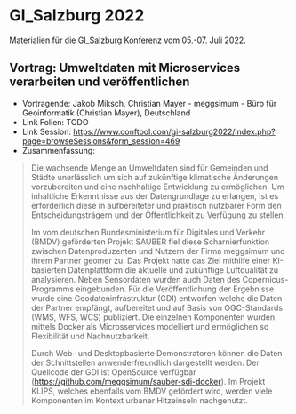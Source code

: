 # GI_Salzburg 2022

Materialien für die [GI_Salzburg Konferenz](https://gi-salzburg.org) vom 05.-07. Juli 2022.

## Vortrag: Umweltdaten mit Microservices verarbeiten und veröffentlichen

- Vortragende: Jakob Miksch, Christian Mayer - meggsimum - Büro für Geoinformatik (Christian Mayer), Deutschland
- Link Folien: TODO
- Link Session: https://www.conftool.com/gi-salzburg2022/index.php?page=browseSessions&form_session=469
- Zusammenfassung:

> Die wachsende Menge an Umweltdaten sind für Gemeinden und Städte unerlässlich um sich auf zukünftige klimatische Änderungen vorzubereiten und eine nachhaltige Entwicklung zu ermöglichen. Um inhaltliche Erkenntnisse aus der Datengrundlage zu erlangen, ist es erforderlich diese in aufbereiteter und praktisch nutzbarer Form den Entscheidungsträgern und der Öffentlichkeit zu Verfügung zu stellen.
>
> Im vom deutschen Bundesministerium für Digitales und Verkehr (BMDV) geförderten Projekt SAUBER fiel diese Scharnierfunktion zwischen Datenproduzenten und Nutzern der Firma meggsimum und ihrem Partner geomer zu. Das Projekt hatte das Ziel mithilfe einer KI-basierten Datenplattform die aktuelle und zukünftige Luftqualität zu analysieren. Neben Sensordaten wurden auch Daten des Copernicus-Programms eingebunden. Für die Veröffentlichung der Ergebnisse wurde eine Geodateninfrastruktur (GDI) entworfen welche die Daten der Partner empfängt, aufbereitet und auf Basis von OGC-Standards (WMS, WFS, WCS) publiziert. Die einzelnen Komponenten wurden mittels Docker als Microsservices modelliert und ermöglichen so Flexibilität und Nachnutzbarkeit.
>
> Durch Web- und Desktopbasierte Demonstratoren können die Daten der Schnittstellen anwenderfreundlich dargestellt werden. Der Quellcode der GDI ist OpenSource verfügbar (https://github.com/meggsimum/sauber-sdi-docker). Im Projekt KLIPS, welches ebenfalls vom BMDV gefördert wird, werden viele Komponenten im Kontext urbaner Hitzeinseln nachgenutzt.

